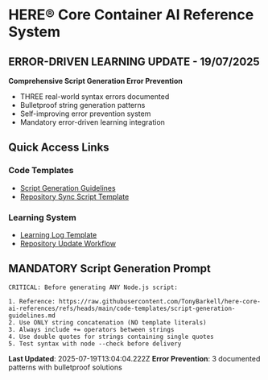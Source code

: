 # HERE® Core Container AI Reference System

## ERROR-DRIVEN LEARNING UPDATE - 19/07/2025

**Comprehensive Script Generation Error Prevention**
- THREE real-world syntax errors documented
- Bulletproof string generation patterns
- Self-improving error prevention system
- Mandatory error-driven learning integration

## Quick Access Links

### Code Templates
- [Script Generation Guidelines](https://raw.githubusercontent.com/TonyBarkell/here-core-ai-references/refs/heads/main/code-templates/script-generation-guidelines.md)
- [Repository Sync Script Template](https://raw.githubusercontent.com/TonyBarkell/here-core-ai-references/refs/heads/main/code-templates/repository-sync-script-template.js)

### Learning System
- [Learning Log Template](https://raw.githubusercontent.com/TonyBarkell/here-core-ai-references/refs/heads/main/learning-log/learning-log-template.md)
- [Repository Update Workflow](https://raw.githubusercontent.com/TonyBarkell/here-core-ai-references/refs/heads/main/prompt-templates/repository-update-workflow.md)

## MANDATORY Script Generation Prompt

```
CRITICAL: Before generating ANY Node.js script:

1. Reference: https://raw.githubusercontent.com/TonyBarkell/here-core-ai-references/refs/heads/main/code-templates/script-generation-guidelines.md
2. Use ONLY string concatenation (NO template literals)
3. Always include += operators between strings
4. Use double quotes for strings containing single quotes
5. Test syntax with node --check before delivery
```

**Last Updated**: 2025-07-19T13:04:04.222Z
**Error Prevention**: 3 documented patterns with bulletproof solutions
